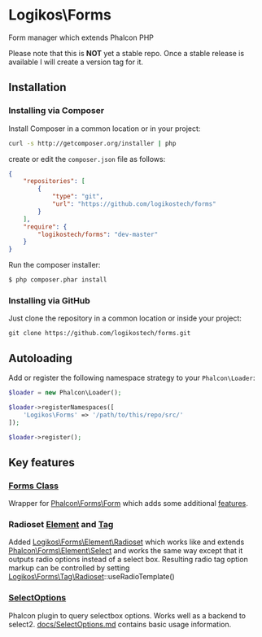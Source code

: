 # Logikos\Forms
Form manager which extends Phalcon PHP

Please note that this is **NOT** yet a stable repo.  Once a stable release is available I will create a version tag for it.

## Installation

### Installing via Composer

Install Composer in a common location or in your project:

```bash
curl -s http://getcomposer.org/installer | php
```

create or edit the `composer.json` file as follows:

```json
{
    "repositories": [
        {
            "type": "git",
            "url": "https://github.com/logikostech/forms"
        }
    ],
    "require": {
        "logikostech/forms": "dev-master"
    }
}
```

Run the composer installer:

```bash
$ php composer.phar install
```

### Installing via GitHub

Just clone the repository in a common location or inside your project:

```
git clone https://github.com/logikostech/forms.git
```

## Autoloading

Add or register the following namespace strategy to your `Phalcon\Loader`:

```php
$loader = new Phalcon\Loader();

$loader->registerNamespaces([
    'Logikos\Forms' => '/path/to/this/repo/src/'
]);

$loader->register();
```

## Key features

### [Forms Class](docs/Form.md)
Wrapper for [Phalcon\Forms\Form](https://github.com/phalcon/cphalcon/blob/master/phalcon/forms/form.zep) which adds some additional [features](docs/Form.md).

### Radioset [Element](src/Element/Radioset.php) and [Tag](src/Tag/Radioset.php)

Added [Logikos\Forms\Element\Radioset](src/Element/Radioset.php) which works like and extends [Phalcon\Forms\Element\Select](https://github.com/phalcon/cphalcon/blob/master/phalcon/forms/element/select.zep) and works the same way except that it outputs radio options instead of a select box.  Resulting radio tag option markup can be controlled by setting [Logikos\Forms\Tag\Radioset](src/Tag/Radioset.php)::useRadioTemplate()

### [SelectOptions](SelectOptions.php)

Phalcon plugin to query selectbox options. Works well as a backend to select2. [docs/SelectOptions.md](docs/SelectOptions.md) contains basic usage information.


